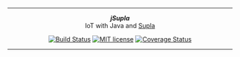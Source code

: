 ***

<div align="center">
    <b><em>jSupla</em></b><br>
    IoT with Java and <a href="supla.org">Supla</a>
</div>

<div align="center">

[![Build Status](https://travis-ci.org/magx2/jSupla.svg?branch=master)](https://travis-ci.org/magx2/jSupla)
[![MIT license](http://img.shields.io/badge/license-MIT-brightgreen.svg?style=flat)](http://opensource.org/licenses/MIT)
[![Coverage Status](https://coveralls.io/repos/github/magx2/jSupla/badge.svg?branch=master)](https://coveralls.io/github/magx2/jSupla?branch=master)

</div>

***